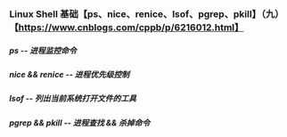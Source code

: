 ### Linux Shell 基础【ps、nice、renice、lsof、pgrep、pkill】（九）【https://www.cnblogs.com/cppb/p/6216012.html】

##### ps -- 进程监控命令

##### nice && renice -- 进程优先级控制

##### lsof -- 列出当前系统打开文件的工具

##### pgrep && pkill -- 进程查找 && 杀掉命令
